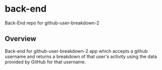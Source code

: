 # back-end
Back-End repo for github-user-breakdown-2

## Overview

Back-end for github-user-breakdown-2 app which accepts a github username and returns a breakdown of that user's activity using the data provided by GitHub for that username.
